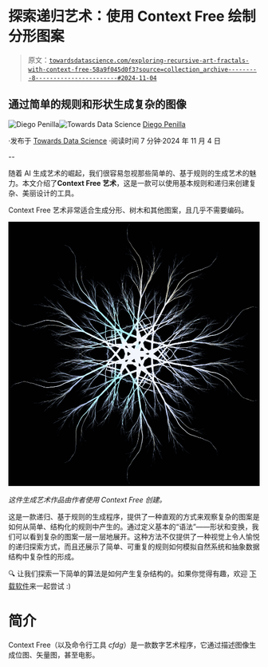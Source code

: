 # 探索递归艺术：使用 Context Free 绘制分形图案

> 原文：[`towardsdatascience.com/exploring-recursive-art-fractals-with-context-free-58a9f045d0f3?source=collection_archive---------8-----------------------#2024-11-04`](https://towardsdatascience.com/exploring-recursive-art-fractals-with-context-free-58a9f045d0f3?source=collection_archive---------8-----------------------#2024-11-04)

## 通过简单的规则和形状生成复杂的图像

[](https://medium.com/@technologger?source=post_page---byline--58a9f045d0f3--------------------------------)![Diego Penilla](https://medium.com/@technologger?source=post_page---byline--58a9f045d0f3--------------------------------)[](https://towardsdatascience.com/?source=post_page---byline--58a9f045d0f3--------------------------------)![Towards Data Science](https://towardsdatascience.com/?source=post_page---byline--58a9f045d0f3--------------------------------) [Diego Penilla](https://medium.com/@technologger?source=post_page---byline--58a9f045d0f3--------------------------------)

·发布于 [Towards Data Science](https://towardsdatascience.com/?source=post_page---byline--58a9f045d0f3--------------------------------) ·阅读时间 7 分钟·2024 年 11 月 4 日

--

随着 AI 生成艺术的崛起，我们很容易忽视那些简单的、基于规则的生成艺术的魅力。本文介绍了**Context Free 艺术**，这是一款可以使用基本规则和递归来创建复杂、美丽设计的工具。

Context Free 艺术非常适合生成分形、树木和其他图案，且几乎不需要编码。

![](img/c96a87e2ceb3115da9a8fd960939fa3a.png)

*这件生成艺术作品由作者使用 Context Free 创建。*

这是一款递归、基于规则的生成程序，提供了一种直观的方式来观察复杂的图案是如何从简单、结构化的规则中产生的。通过定义基本的“语法”——形状和变换，我们可以看到复杂的图案一层一层地展开。这种方法不仅提供了一种视觉上令人愉悦的递归探索方式，而且还展示了简单、可重复的规则如何模拟自然系统和抽象数据结构中复杂性的形成。

🔍 让我们探索一下简单的算法是如何产生复杂结构的。如果你觉得有趣，欢迎 [下载软件](https://www.contextfreeart.org)来一起尝试 :)

# 简介

Context Free（以及命令行工具 *cfdg*）是一款数字艺术程序，它通过描述图像生成位图、矢量图，甚至电影。
